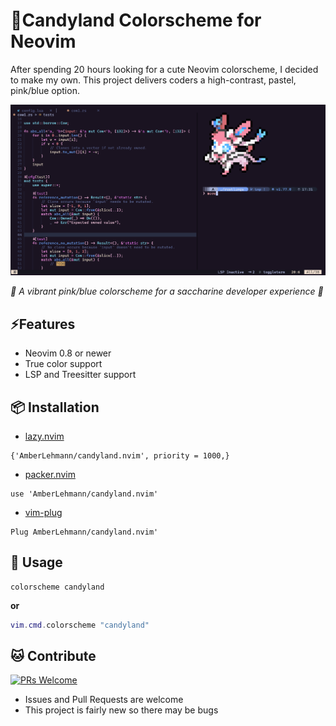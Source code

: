 # :candy:Candyland Colorscheme for Neovim

After spending 20 hours looking for a cute Neovim colorscheme, I decided to make my own.
This project delivers coders a high-contrast, pastel, pink/blue option.

![RUSTLINGS_CODE](/images/rust_sylv.png)

_*:cherry_blossom: A vibrant pink/blue colorscheme for a saccharine developer experience :cherry_blossom:*_

## ⚡️Features

* Neovim 0.8 or newer
* True color support
* LSP and Treesitter support

## 📦 Installation

* [lazy.nvim](https://github.com/folke/lazy.nvim) 

```
{'AmberLehmann/candyland.nvim', priority = 1000,}
```

* [packer.nvim](https://github.com/wbthomason/packer.nvim) 

```
use 'AmberLehmann/candyland.nvim'
```

* [vim-plug](https://github.com/junegunn/vim-plug)

```
Plug AmberLehmann/candyland.nvim'
```

## 🚀 Usage

```vim
colorscheme candyland
```

**or**

```lua
vim.cmd.colorscheme "candyland"
```

## :cat: Contribute

[![PRs Welcome](https://img.shields.io/badge/PRs-welcome-brightgreen.svg?style=flat-square)](https://makeapullrequest.com)

* Issues and Pull Requests are welcome
* This project is fairly new so there may be bugs

